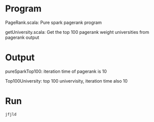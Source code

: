 # Program

PageRank.scala: Pure spark pagerank program

getUniversity.scala: Get the top 100 pagerank weight universities from pagerank output

# Output

pureSparkTop100: iteration time of pagerank is 10

Top100University: top 100 univervisity, iteration time also 10

# Run
```
jfjld
```
